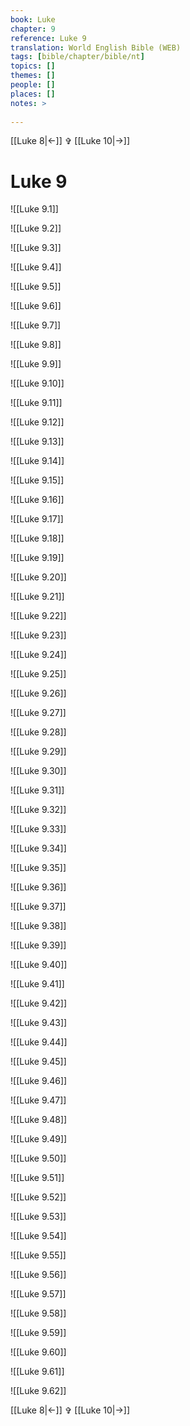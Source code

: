 ```yaml
---
book: Luke
chapter: 9
reference: Luke 9
translation: World English Bible (WEB)
tags: [bible/chapter/bible/nt]
topics: []
themes: []
people: []
places: []
notes: >
  
---
```


[[Luke 8|<-]] ✞ [[Luke 10|->]]

# Luke 9

![[Luke 9.1]]

![[Luke 9.2]]

![[Luke 9.3]]

![[Luke 9.4]]

![[Luke 9.5]]

![[Luke 9.6]]

![[Luke 9.7]]

![[Luke 9.8]]

![[Luke 9.9]]

![[Luke 9.10]]

![[Luke 9.11]]

![[Luke 9.12]]

![[Luke 9.13]]

![[Luke 9.14]]

![[Luke 9.15]]

![[Luke 9.16]]

![[Luke 9.17]]

![[Luke 9.18]]

![[Luke 9.19]]

![[Luke 9.20]]

![[Luke 9.21]]

![[Luke 9.22]]

![[Luke 9.23]]

![[Luke 9.24]]

![[Luke 9.25]]

![[Luke 9.26]]

![[Luke 9.27]]

![[Luke 9.28]]

![[Luke 9.29]]

![[Luke 9.30]]

![[Luke 9.31]]

![[Luke 9.32]]

![[Luke 9.33]]

![[Luke 9.34]]

![[Luke 9.35]]

![[Luke 9.36]]

![[Luke 9.37]]

![[Luke 9.38]]

![[Luke 9.39]]

![[Luke 9.40]]

![[Luke 9.41]]

![[Luke 9.42]]

![[Luke 9.43]]

![[Luke 9.44]]

![[Luke 9.45]]

![[Luke 9.46]]

![[Luke 9.47]]

![[Luke 9.48]]

![[Luke 9.49]]

![[Luke 9.50]]

![[Luke 9.51]]

![[Luke 9.52]]

![[Luke 9.53]]

![[Luke 9.54]]

![[Luke 9.55]]

![[Luke 9.56]]

![[Luke 9.57]]

![[Luke 9.58]]

![[Luke 9.59]]

![[Luke 9.60]]

![[Luke 9.61]]

![[Luke 9.62]]

[[Luke 8|<-]] ✞ [[Luke 10|->]]
